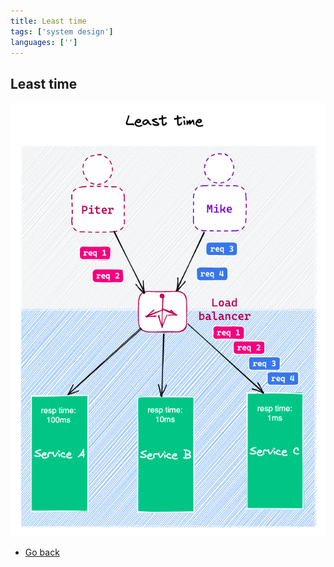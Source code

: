```yaml
---
title: Least time
tags: ['system design']
languages: ['']
---
```

## Least time

![Least time](./23-least-time.png)

* [Go back](../readme.md)
